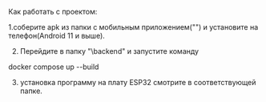 Как работать с проектом:

1.соберите apk из папки с мобильным приложением("\") и установите на телефон(Android 11 и выше).

2. Перейдите в папку "\backend" и запустите команду

docker compose up --build

3. установка программу на плату ESP32 смотрите в соответствующей папке.
